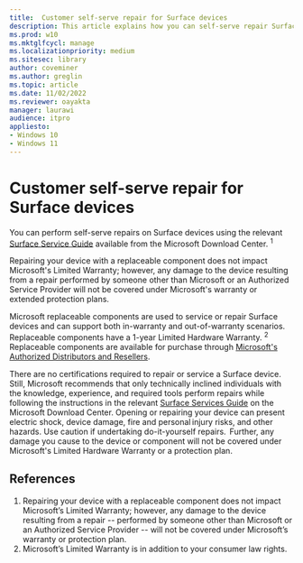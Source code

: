 ```yaml
---
title:  Customer self-serve repair for Surface devices
description: This article explains how you can self-serve repair Surface devices
ms.prod: w10
ms.mktglfcycl: manage
ms.localizationpriority: medium
ms.sitesec: library
author: coveminer
ms.author: greglin
ms.topic: article
ms.date: 11/02/2022
ms.reviewer: oayakta
manager: laurawi
audience: itpro
appliesto:
- Windows 10
- Windows 11
---
```


# Customer self-serve repair for Surface devices

You can perform self-serve repairs on Surface devices using the relevant [Surface Service Guide](https://www.microsoft.com/download/100440) available from the Microsoft Download Center. <sup>1</sup>

Repairing your device with a replaceable component does not impact Microsoft's Limited Warranty; however, any damage to the device resulting from a repair performed by someone other than Microsoft or an Authorized Service Provider will not be covered under Microsoft's warranty or extended protection plans.

 Microsoft replaceable components are used to service or repair Surface devices and can support both in-warranty and out-of-warranty scenarios. Replaceable components have a 1-year Limited Hardware Warranty. <sup>2</sup> Replaceable components are available for purchase through [Microsoft's Authorized Distributors and Resellers](https://www.microsoft.com/surface/business/where-to-buy-microsoft-surface#DEVICESRESELLERS).

There are no certifications required to repair or service a Surface device. Still, Microsoft recommends that only technically inclined individuals with the knowledge, experience, and required tools perform repairs while following the instructions in the relevant [Surface Services Guide](https://www.microsoft.com/download/100440) on the Microsoft Download Center. Opening or repairing your device can present electric shock, device damage, fire and personal injury risks, and other hazards. Use caution if undertaking do-it-yourself repairs.  Further, any damage you cause to the device or component will not be covered under Microsoft's Limited Hardware Warranty or a protection plan. 

## References

1. Repairing your device with a replaceable component does not impact Microsoft’s Limited Warranty; however, any damage to the device resulting from a repair -- performed by someone other than Microsoft or an Authorized Service Provider -- will not be covered under Microsoft’s warranty or protection plan.
2. Microsoft’s Limited Warranty is in addition to your consumer law rights.